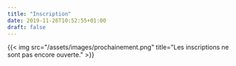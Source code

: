 ```yaml
---
title: "Inscription"
date: 2019-11-26T10:52:55+01:00
draft: false
---
```


{{< img src="/assets/images/prochainement.png" title="Les inscriptions ne sont pas encore ouverte." >}}


